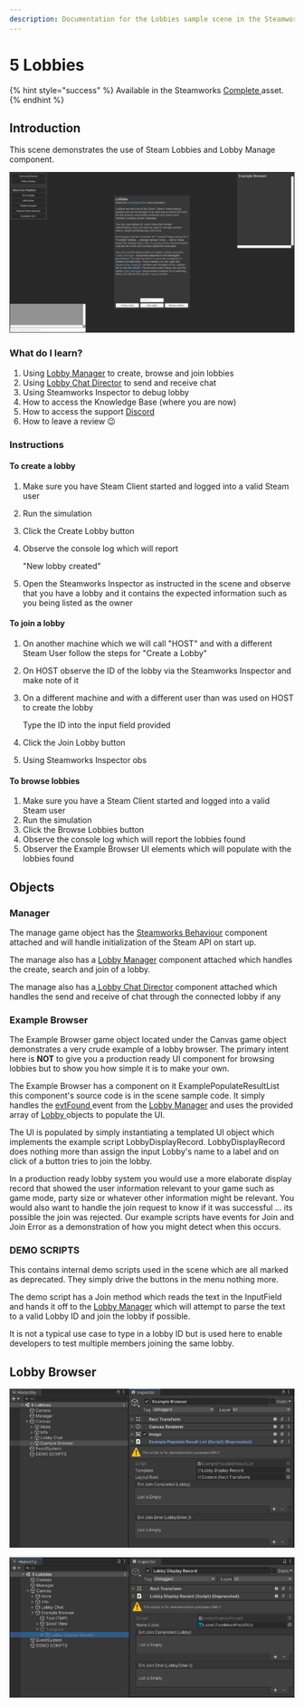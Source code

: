 ```yaml
---
description: Documentation for the Lobbies sample scene in the Steamworks Complete asset
---
```


# 5 Lobbies

{% hint style="success" %}
Available in the Steamworks [Complete ](https://assetstore.unity.com/packages/tools/utilities/ux-v2-complete-201905)asset.
{% endhint %}

## Introduction&#x20;

This scene demonstrates the use of Steam Lobbies and Lobby Manage component.

![](<../../../../.gitbook/assets/image (183) (1) (1) (1).png>)

### What do I learn?

1. Using [Lobby Manager](../../components/lobby-manager.md) to create, browse and join lobbies
2. Using [Lobby Chat Director](../../components/lobby-chat-director.md) to send and receive chat
3. Using Steamworks Inspector to debug lobby&#x20;
4. How to access the Knowledge Base (where you are now)
5. How to access the support [Discord ](https://discord.gg/6X3xrRc)
6. How to leave a review 😉

### Instructions

#### To create a lobby

1. Make sure you have Steam Client started and logged into a valid Steam user
2. Run the simulation
3. Click the Create Lobby button
4.  Observe the console log which will report

    "New lobby created"
5. Open the Steamworks Inspector as instructed in the scene and observe that you have a lobby and it contains the expected information such as you being listed as the owner

#### To join a lobby

1. On another machine which we will call "HOST" and with a different Steam User follow the steps for "Create a Lobby"
2. On HOST observe the ID of the lobby via the Steamworks Inspector and make note of it
3.  On a different machine and with a different user than was used on HOST to create the lobby

    Type the ID into the input field provided
4. Click the Join Lobby button
5. Using Steamworks Inspector obs

#### To browse lobbies

1. Make sure you have a Steam Client started and logged into a valid Steam user
2. Run the simulation
3. Click the Browse Lobbies button
4. Observe the console log which will report the lobbies found
5. Observer the Example Browser UI elements which will populate with the lobbies found

## Objects

### Manager

The manage game object has the [Steamworks Behaviour](../../components/steamworks-behaviour.md) component attached and will handle initialization of the Steam API on start up.

The manage also has a [Lobby Manager](../../components/lobby-manager.md) component attached which handles the create, search and join of a lobby.

The manage also has a[ Lobby Chat Director](../../components/lobby-chat-director.md) component attached which handles the send and receive of chat through the connected lobby if any

### Example Browser

The Example Browser game object located under the Canvas game object demonstrates a very crude example of a lobby browser. The primary intent here is **NOT** to give you a production ready UI component for browsing lobbies but to show you how simple it is to make your own.

The Example Browser has a component on it ExamplePopulateResultList this component's source code is in the scene sample code. It simply handles the [evtFound ](../../components/lobby-manager.md#evtfound)event from the [Lobby Manager](../../components/lobby-manager.md) and uses the provided array of [Lobby ](../../objects/lobby.md)objects to populate the UI.

The UI is populated by simply instantiating a templated UI object which implements the example script LobbyDisplayRecord. LobbyDisplayRecord does nothing more than assign the input Lobby's name to a label and on click of a button tries to join the lobby.

In a production ready lobby system you would use a more elaborate display record that showed the user information relevant to your game such as game mode, party size or whatever other information might be relevant. You would also want to handle the join request to know if it was successful ... its possible the join was rejected. Our example scripts have events for Join and Join Error as a demonstration of how you might detect when this occurs.

### DEMO SCRIPTS

This contains internal demo scripts used in the scene which are all marked as deprecated. They simply drive the buttons in the menu nothing more.

The demo script has a Join method which reads the text in the InputField and hands it off to the [Lobby Manager](../../components/lobby-manager.md) which will attempt to parse the text to a valid Lobby ID and join the lobby if possible.

It is not a typical use case to type in a lobby ID but is used here to enable developers to test multiple members joining the same lobby.

## Lobby Browser

![Screen shot of the Example Populate Result List component on the Example Browser Game Object](<../../../../.gitbook/assets/image (153) (1) (1).png>)

![Screen shot of the Lobby Display Record template referenced by the Example Browser](<../../../../.gitbook/assets/image (178) (1) (1) (1).png>)

